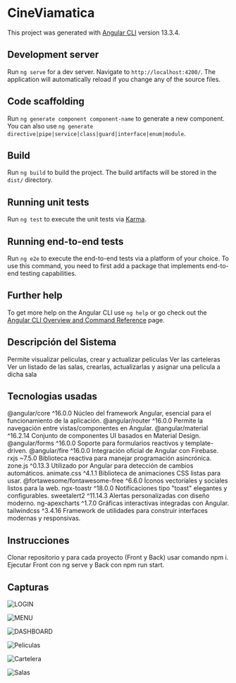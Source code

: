 # CineViamatica

This project was generated with [Angular CLI](https://github.com/angular/angular-cli) version 13.3.4.

## Development server

Run `ng serve` for a dev server. Navigate to `http://localhost:4200/`. The application will automatically reload if you change any of the source files.

## Code scaffolding

Run `ng generate component component-name` to generate a new component. You can also use `ng generate directive|pipe|service|class|guard|interface|enum|module`.

## Build

Run `ng build` to build the project. The build artifacts will be stored in the `dist/` directory.

## Running unit tests

Run `ng test` to execute the unit tests via [Karma](https://karma-runner.github.io).

## Running end-to-end tests

Run `ng e2e` to execute the end-to-end tests via a platform of your choice. To use this command, you need to first add a package that implements end-to-end testing capabilities.

## Further help

To get more help on the Angular CLI use `ng help` or go check out the [Angular CLI Overview and Command Reference](https://angular.io/cli) page.

## Descripción del Sistema

Permite visualizar peliculas, crear y actualizar peliculas
Ver las carteleras
Ver un listado de las salas, crearlas, actualizarlas y asignar una pelicula a dicha sala

## Tecnologias usadas
@angular/core	^16.0.0	Núcleo del framework Angular, esencial para el funcionamiento de la aplicación.
@angular/router	^16.0.0	Permite la navegación entre vistas/componentes en Angular.
@angular/material	^16.2.14	Conjunto de componentes UI basados en Material Design.
@angular/forms	^16.0.0	Soporte para formularios reactivos y template-driven.
@angular/fire	^16.0.0	Integración oficial de Angular con Firebase.
rxjs	~7.5.0	Biblioteca reactiva para manejar programación asincrónica.
zone.js	^0.13.3	Utilizado por Angular para detección de cambios automáticos.
animate.css	^4.1.1	Biblioteca de animaciones CSS listas para usar.
@fortawesome/fontawesome-free	^6.6.0	Íconos vectoriales y sociales listos para la web.
ngx-toastr	^18.0.0	Notificaciones tipo "toast" elegantes y configurables.
sweetalert2	^11.14.3	Alertas personalizadas con diseño moderno.
ng-apexcharts	^1.7.0	Gráficas interactivas integradas con Angular.
tailwindcss	^3.4.16	Framework de utilidades para construir interfaces modernas y responsivas.

## Instrucciones
Clonar repositorio y para cada proyecto (Front y Back) usar comando npm i.
Ejecutar Front con ng serve y Back con npm run start.

## Capturas

![LOGIN](assets/images/login.png)

![MENU](assets/images/menu.png)

![DASHBOARD](assets/images/CAP1.png)

![Peliculas](assets/images/CAP2.png)

![Cartelera](assets/images/CAP3.png)

![Salas](assets/images/cap4.png)

